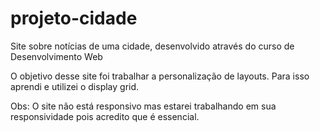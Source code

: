 # projeto-cidade
 Site sobre notícias de uma cidade, desenvolvido através do curso de Desenvolvimento Web

 O objetivo desse site foi trabalhar a personalização de layouts.
 Para isso aprendi e utilizei o display grid. 

 Obs: O site não está responsivo mas estarei trabalhando em sua responsividade pois acredito que é essencial. 

